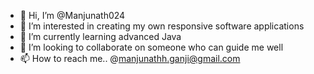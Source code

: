 - 👋 Hi, I’m @Manjunath024
- 👀 I’m interested in creating my own responsive software applications
- 🌱 I’m currently learning advanced Java 
- 💞️ I’m looking to collaborate on someone who can guide me well
- 📫 How to reach me.. @manjunathh.ganji@gmail.com

<!---
Manjunath024/Manjunath024 is a ✨ special ✨ repository because its `README.md` (this file) appears on your GitHub profile.
You can click the Preview link to take a look at your changes.
--->
